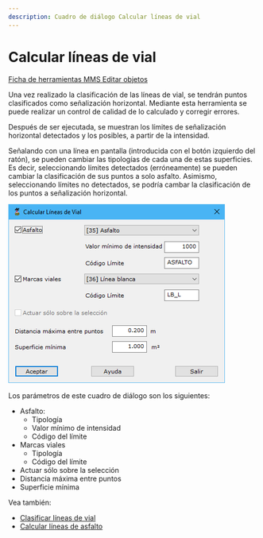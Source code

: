 ```yaml
---
description: Cuadro de diálogo Calcular líneas de vial
---
```


# Calcular líneas de vial

[Ficha de herramientas MMS Editar objetos](./)

Una vez realizado la clasificación de las líneas de vial, se tendrán puntos clasificados como señalización horizontal. Mediante esta herramienta se puede realizar un control de calidad de lo calculado y corregir errores.

Después de ser ejecutada, se muestran los límites de señalización horizontal detectados y los posibles, a partir de la intensidad. 

Señalando con una línea en pantalla \(introducida con el botón izquierdo del ratón\), se pueden cambiar las tipologías de cada una de estas superficies. Es decir, seleccionando límites detectados \(erróneamente\) se pueden cambiar la clasificación de sus puntos a solo asfalto. Asimismo, seleccionando límites no detectados, se podría cambar la clasificación de los puntos a señalización horizontal.

![Cuadro de di&#xE1;logo Calcular l&#xED;neas de vial](../../../.gitbook/assets/image%20%2827%29.png)

Los parámetros de este cuadro de diálogo son los siguientes:

* Asfalto:
  * Tipología
  * Valor mínimo de intensidad
  * Código del límite
* Marcas viales
  * Tipología
  * Código del límite
* Actuar sólo sobre la selección
* Distancia máxima entre puntos
* Superficie mínima

Vea también:‌

* ​[Clasificar líneas de vial](https://app.gitbook.com/@digi21/s/ayuda-de-digi21/~/drafts/-MgGy6Aa8K6AajlvFwCF/mdtopx-1/modulo-mms/trazado/clasificar-lineas-de-vial/@drafts)​
* [​Calcular líneas de asfalto](calcular-limite-de-asfalto.md)

